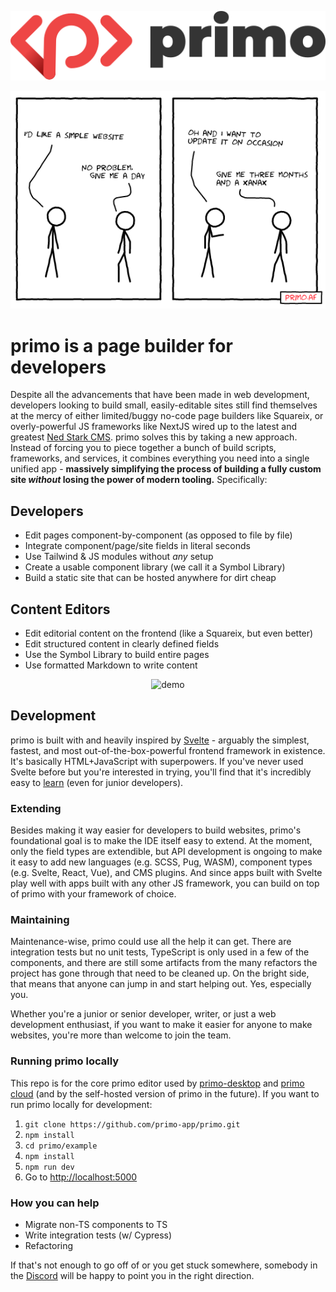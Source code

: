 <p align="center">
  <img src="readme_assets/logo.svg" alt="logo"/>
</p>

<p align="center">
  <img src="readme_assets/comic.png" alt="comic"/>
</p>

# primo is a page builder for developers 

Despite all the advancements that have been made in web development, developers looking to build small, easily-editable sites still find themselves at the mercy of either limited/buggy no-code page builders like Squareix, or overly-powerful JS frameworks like NextJS wired up to the latest and greatest [Ned Stark CMS](https://headlesscms.org/). primo solves this by taking a new approach. Instead of forcing you to piece together a bunch of build scripts, frameworks, and services, it combines everything you need into a single unified app - **massively simplifying the process of building a fully custom site *without* losing the power of modern tooling.** Specifically:

## Developers

* Edit pages component-by-component (as opposed to file by file)
* Integrate component/page/site fields in literal seconds
* Use Tailwind & JS modules without *any* setup
* Create a usable component library (we call it a Symbol Library) 
* Build a static site that can be hosted anywhere for dirt cheap

## Content Editors

* Edit editorial content on the frontend (like a Squareix, but even better)
* Edit structured content in clearly defined fields
* Use the Symbol Library to build entire pages
* Use formatted Markdown to write content 

<p align="center">
  <img src="readme_assets/demo.gif" alt="demo"/>
</p>

## Development

primo is built with and heavily inspired by [Svelte](https://svelte.dev/) - arguably the simplest, fastest, and most out-of-the-box-powerful frontend framework in existence. It's basically HTML+JavaScript with superpowers. If you've never used Svelte before but you're interested in trying, you'll find that it's incredibly easy to [learn](https://svelte.dev/tutorial/basics) (even for junior developers). 

### Extending

Besides making it way easier for developers to build websites, primo's foundational goal is to make the IDE itself easy to extend. At the moment, only the field types are extendible, but API development is ongoing to make it easy to add new languages (e.g. SCSS, Pug, WASM), component types (e.g. Svelte, React, Vue), and CMS plugins. And since apps built with Svelte play well with apps built with any other JS framework, you can build on top of primo with your framework of choice. 

### Maintaining

Maintenance-wise, primo could use all the help it can get. There are integration tests but no unit tests, TypeScript is only used in a few of the components, and there are still some artifacts from the many refactors the project has gone through that need to be cleaned up. On the bright side, that means that anyone can jump in and start helping out. Yes, especially you.

Whether you're a junior or senior developer, writer, or just a web development enthusiast, if you want to make it easier for anyone to make websites, you're more than welcome to join the team.

### Running primo locally

This repo is for the core primo editor used by [primo-desktop](https://github.com/primo-app/primo-desktop) and [primo cloud](https://primocloud.io) (and by the self-hosted version of primo in the future). If you want to run primo locally for development:

1. `git clone https://github.com/primo-app/primo.git`
1. `npm install`
1. `cd primo/example`
1. `npm install`
1. `npm run dev`
1. Go to [http://localhost:5000](http://localhost:5000)

### How you can help

* Migrate non-TS components to TS
* Write integration tests (w/ Cypress)
* Refactoring

If that's not enough to go off of or you get stuck somewhere, somebody in the [Discord](https://discord.gg/vzSFTS9) will be happy to point you in the right direction.
